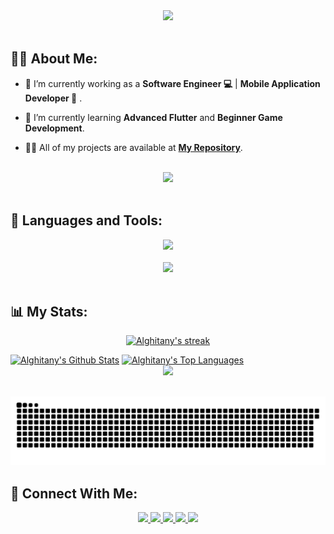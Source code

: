 <div align="center">
    <img src="https://readme-typing-svg.herokuapp.com/?font=Righteous&size=35&center=true&vCenter=true&width=500&height=70&duration=4000&lines=Hi+There!+👋;+I'm+Ahmed+Alghitany!+😎;+Welcome!+🥰" />
</div>

<br>

## 🙋‍♂️ About Me:

- 🔭 I’m currently working as a **Software Engineer 💻** | **Mobile Application Developer 📱** .

- 🌱 I’m currently learning **Advanced Flutter** and **Beginner Game Development**.

- 👨‍💻 All of my projects are available at **[My Repository](https://github.com/Alghitany?tab=repositories)**.

<br>
<div align="center">
    <img src="https://user-images.githubusercontent.com/73097560/115834477-dbab4500-a447-11eb-908a-139a6edaec5c.gif" />
</div>
<br>

## 🚀 Languages and Tools:
<div align="center">
    <img src="https://skillicons.dev/icons?i=kotlin,java,dart,androidstudio,cs,firebase,flutter,github,postman,unity,visualstudio,xd,figma&theme=light" />
</div>

<br>
<div align="center">
    <img src="https://user-images.githubusercontent.com/73097560/115834477-dbab4500-a447-11eb-908a-139a6edaec5c.gif" />
</div>
<br>

## 📊 My Stats:

<p align="center">
    <a href="https://github.com/Alghitany/github-readme-streak-stats">
        <img title="🔥 Get streak stats for your profile at git.io/streak-stats" alt="Alghitany's streak" src="https://github-readme-streak-stats.herokuapp.com/?user=Alghitany&theme=black-ice&hide_border=true&stroke=0000&background=060A0CD0"/>
    </a>
</p>
<a href="https://github.com/Alghitany/github-readme-stats"><img alt="Alghitany's Github Stats" src="https://github-readme-stats.vercel.app/api?username=Alghitany&show_icons=true&count_private=true&theme=react&hide_border=true&bg_color=0D1117" /></a>
<a href="https://github.com/Alghitany/github-readme-stats"><img alt="Alghitany's Top Languages" src="https://github-readme-stats.vercel.app/api/top-langs/?username=Alghitany&langs_count=8&count_private=true&layout=compact&theme=react&hide_border=true&bg_color=0D1117" /></a>
<br>
<div align="center">
    <img src="https://user-images.githubusercontent.com/73097560/115834477-dbab4500-a447-11eb-908a-139a6edaec5c.gif" />
</div>
<br>

![snake gif](https://github.com/TekyaygilFethi/TekyaygilFethi/blob/output/github-contribution-grid-snake.svg)

## 🤝 Connect With Me:

<div align="center">
    <a href="https://www.linkedin.com/in/alghitany/" target="_blank">
        <img src="https://img.shields.io/badge/LinkedIn-0077B5?style=for-the-badge&logo=linkedin&logoColor=white" target="_blank" />
    </a>
  <a href="mailto:ahmedalghitany12@gmail.com">
    <img src="https://img.shields.io/badge/Gmail-333333?style=for-the-badge&logo=gmail&logoColor=red" />
  </a>
    <a href="https://www.youtube.com/@alghitany">
    <img src="https://img.shields.io/badge/Youtube-red?style=for-the-badge&logo=youtube&logoColor=white" />
  </a>
     </a>
     <a href="https://t.me/AhmedAlghitany">
    <img src="https://img.shields.io/badge/Telegram-0077B5?style=for-the-badge&logo=telegram&logoColor=white" />
  </a>
    <a href="https://drive.google.com/file/d/1r_WJsDDopyIhBlewc3-59ui5DSMs-pnq/view?usp=drive_link" target="_blank">
        <img src="https://img.shields.io/badge/Resume-012345?style=for-the-badge&logoColor=white" target="_blank" />
    </a>
</div>


<br/>
